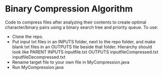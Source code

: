 # Binary Compression Algorithm

Code to compress files after analyzing their contents to create optimal character/binary pairs using a binary search tree and priority queue.
To use:
- Clone the repo.
- Put input txt files in an INPUTS folder, next to the repo folder, and make blank txt files in an OUTPUTS file beside that folder. Hierarchy should look like
        PARENT
            INPUTS
                inputfile.txt
            OUTPUTS
                inputfileCompressed.txt
                inputfileDecompressed.txt
- Rename target file to your own file in MyCompression.java
- Run MyCompression.java
